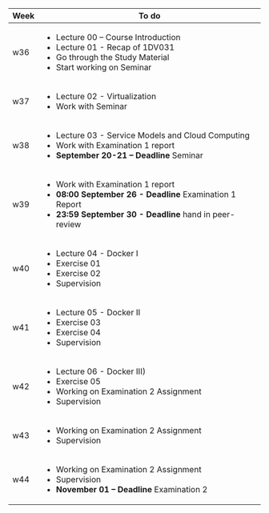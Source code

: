 <table width="70%">
  <thead>
    <tr>
      <th>Week</th>
      <th>To do</th>
    </tr>
  </thead>
  <tbody>
    <tr>
      <td>w36</td>
      <td>
        <ul>
          <li>Lecture 00 – Course Introduction</li>
          <li>Lecture 01 - Recap of 1DV031</li>
          <li>Go through the Study Material</li>
          <li>Start working on Seminar</li>
        </ul>
      </td>
    </tr>
    <tr>
      <td>w37</td>
      <td>
        <ul>
          <li>Lecture 02 - Virtualization</li>
          <li>Work with Seminar</li>
        </ul>
      </td>
    </tr>
    <tr>
      <td>w38</td>
      <td>
        <ul>
          <li>Lecture 03 - Service Models and Cloud Computing</li>
          <li>Work with Examination 1 report</li>
          <li><strong>September 20-21 – Deadline</strong> Seminar</li>
        </ul>
      </td>
    </tr>
    <tr>
      <td>w39</td>
      <td>
        <ul>
          <li>Work with Examination 1 report</li>
          <li>
            <strong>08:00 September 26 - Deadline</strong> Examination 1 Report</li>
          <li>
            <strong>23:59 September 30 - Deadline</strong> hand in peer-review</li>
        </ul>
      </td>
    </tr>
    <tr>
      <td>w40</td>
      <td>
        <ul>
          <li>Lecture 04 - Docker I</li>
          <li>Exercise 01</li>
          <li>Exercise 02</li>
          <li>Supervision</li>
        </ul>
      </td>
    </tr>
    <tr>
      <td>w41</td>
      <td>
        <ul>
          <li>Lecture 05 - Docker II</li>
          <li>Exercise 03</li>
          <li>Exercise 04</li>
          <li>Supervision</li>
        </ul>
      </td>
    </tr>
    <tr>
      <td>w42</td>
      <td>
        <ul>
          <li>Lecture 06 - Docker III)</li>
          <li>Exercise 05</li>
          <li>Working on Examination 2 Assignment</li>
          <li>Supervision</li>
        </ul>
      </td>
    </tr>
    <tr>
      <td>w43</td>
      <td>
        <ul>
          <li>Working on Examination 2 Assignment</li>
          <li>Supervision</li>
        </ul>
      </td>
    </tr>
    <tr>
      <td>w44</td>
      <td>
        <ul>
          <li>Working on Examination 2 Assignment</li>
          <li>Supervision</li>
          <li>
            <strong>November 01 – Deadline</strong> Examination 2</li>
        </ul>
      </td>
    </tr>
  </tbody>
</table>
